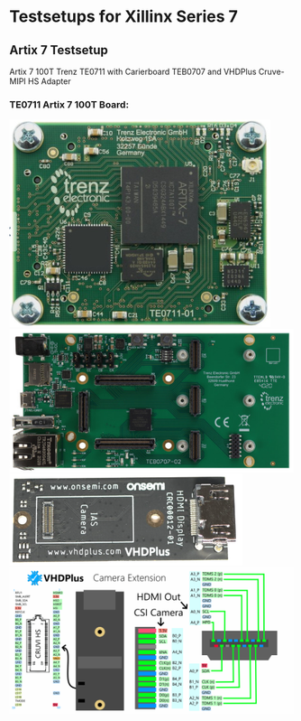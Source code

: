 # Testsetups for Xillinx Series 7

## Artix 7 Testsetup

 Artix 7 100T Trenz TE0711 with Carierboard TEB0707 and VHDPlus Cruve-MIPI HS Adapter
 
 ### TE0711 Artix 7 100T Board:
 
<img src="/images/TE0711.png">

<img src="/images/TEB0707.jpg" >

<img src="/images/CruviMipi.png">

<img src="/images/CruviCam.png">
